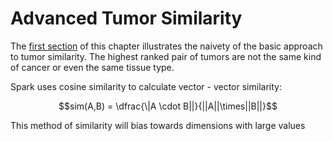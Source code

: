 # Advanced Tumor Similarity
  The [first section](/README.md) of this chapter illustrates the naivety of the basic approach to tumor similarity.  The highest ranked pair of tumors are not the same kind of cancer or even the same tissue type.  
  
  Spark uses cosine similarity to calculate vector - vector similarity:
  
  $$sim(A,B) = \dfrac{\|A \cdot B||}{||A||\times||B||}$$
  
  This method of similarity will bias towards dimensions with large values
  